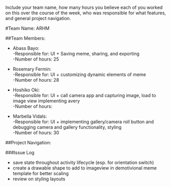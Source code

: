 Include your team name, how many hours you believe each of
you worked on this over the course of the week, who was responsible for what features, 
and general project navigation.

#Team Name: ARHM

##Team Members:

* Abass Bayo:  
  -Responsible for: UI + Saving meme, sharing, and exporting  
  -Number of hours: 25

* Rosemary Fermin:  
  -Responsible for: UI + customizing dynamic elements of meme   
  -Number of hours: 28 

* Hoshiko Oki:  
  -Responsible for: UI + call camera app and capturing image, load to image view implementing avery   
  -Number of hours: 

* Marbella Vidals:    
  -Responsible for: UI + implementing gallery/camera roll button and debugging camera and gallery functionality, styling   
  -Number of hours: 30

##Project Navigation: 

###Issue Log

- save state throughout activity lifecycle (esp. for orientation switch)
- create a drawable shape to add to imageview in demotivional meme template for better scaling
- review on styling layouts 

